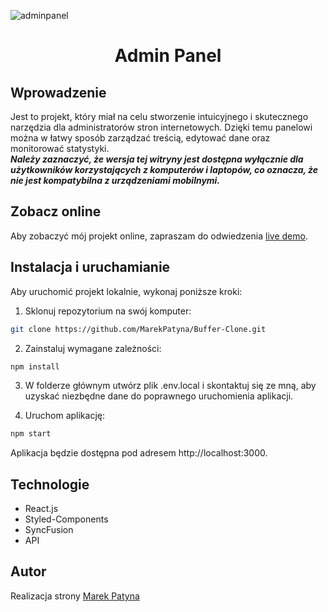 ![adminpanel](https://user-images.githubusercontent.com/103312126/229307981-96dd4463-790a-4eb2-b927-30e0d04b1ff2.gif)

# <p align="center">Admin Panel</p>


## Wprowadzenie

Jest to projekt, który miał na celu stworzenie intuicyjnego i skutecznego narzędzia dla administratorów stron internetowych. Dzięki temu panelowi można w łatwy sposób zarządzać treścią, edytować dane oraz monitorować statystyki. <br />***Należy zaznaczyć, że wersja tej witryny jest dostępna wyłącznie dla użytkowników korzystających z komputerów i laptopów, co oznacza, że nie jest kompatybilna z urządzeniami mobilnymi.***


## Zobacz online

Aby zobaczyć mój projekt online, zapraszam do odwiedzenia [live demo](https://marekpatyna-admin-panel.netlify.app).



## Instalacja i uruchamianie

Aby uruchomić projekt lokalnie, wykonaj poniższe kroki:

1. Sklonuj repozytorium na swój komputer:

  ```bash
  git clone https://github.com/MarekPatyna/Buffer-Clone.git
  ```

2. Zainstaluj wymagane zależności:


  ```bash
  npm install
  ```

3. W folderze głównym utwórz plik .env.local i skontaktuj się ze mną, aby uzyskać niezbędne dane do poprawnego uruchomienia aplikacji.


4. Uruchom aplikację:

  ```bash
npm start
  ```
Aplikacja będzie dostępna pod adresem http://localhost:3000.


## Technologie

- React.js
- Styled-Components
- SyncFusion
- API

## Autor

Realizacja strony [Marek Patyna](https://github.com/MarekPatyna)
